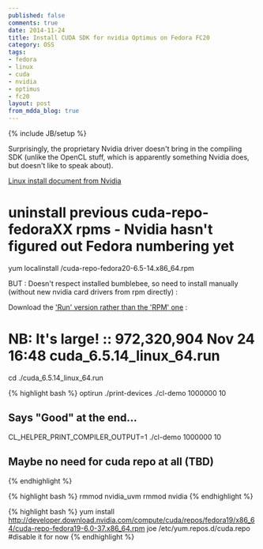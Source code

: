 ```yaml
---
published: false
comments: true
date: 2014-11-24
title: Install CUDA SDK for nvidia Optimus on Fedora FC20
category: OSS
tags:
- fedora
- linux
- cuda
- nvidia
- optimus
- fc20
layout: post
from_mdda_blog: true
---
```

{% include JB/setup %}

Surprisingly, the proprietary Nvidia driver doesn't bring in the compiling SDK (unlike the OpenCL stuff, which is apparently something Nvidia does, but doesn't like to speak about).



[Linux install document from Nvidia](http://developer.download.nvidia.com/compute/cuda/6_5/rel/docs/CUDA_Getting_Started_Linux.pdf)


# uninstall previous cuda-repo-fedoraXX rpms - Nvidia hasn't figured out Fedora numbering yet
yum localinstall <download-directory>/cuda-repo-fedora20-6.5-14.x86_64.rpm

BUT : Doesn't respect installed bumblebee, so need to install manually (without new nvidia card drivers from rpm directly) :

Download the ['Run' version rather than the 'RPM' one](https://developer.nvidia.com/cuda-downloads?sid=655255) :

# NB: It's large! ::  972,320,904 Nov 24 16:48 cuda_6.5.14_linux_64.run
cd <download-directory>
./cuda_6.5.14_linux_64.run



{% highlight bash %}
optirun ./print-devices
./cl-demo 1000000 10

## Says "Good" at the end...
CL_HELPER_PRINT_COMPILER_OUTPUT=1 ./cl-demo 1000000 10

## Maybe no need for cuda repo at all (TBD)
{% endhighlight %}

{% highlight bash %}
rmmod nvidia_uvm
rmmod nvidia
{% endhighlight %}

{% highlight bash %}
yum install http://developer.download.nvidia.com/compute/cuda/repos/fedora19/x86_64/cuda-repo-fedora19-6.0-37.x86_64.rpm
joe /etc/yum.repos.d/cuda.repo 
#disable it for now 
{% endhighlight %}
